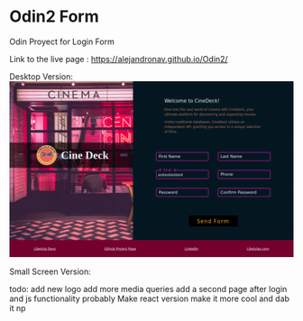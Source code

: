 
# Odin2 Form
Odin Proyect for Login Form

Link to the live page : https://alejandronav.github.io/Odin2/


Desktop Version:
![desktop-version](https://raw.githubusercontent.com/AlejandroNav/Odin2/main/assets/images/form-img-1.png)

Small Screen Version:

todo:
add new logo
add more media queries
add a second page after login and js functionality probably
Make react version
make it more cool  and dab it np 

